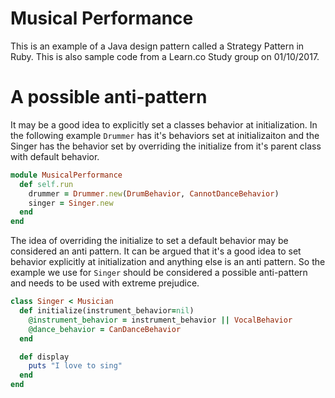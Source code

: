 # Musical Performance
This is an example of a Java design pattern called a Strategy Pattern in Ruby.
This is also sample code from a Learn.co Study group on 01/10/2017.

# A possible anti-pattern
It may be a good idea to explicitly set a classes behavior at initialization.
In the following example `Drummer` has it's behaviors set at initializaiton and
the Singer has the behavior set by overriding the initialize from it's parent
class with default behavior.

```ruby
module MusicalPerformance
  def self.run
    drummer = Drummer.new(DrumBehavior, CannotDanceBehavior)
    singer = Singer.new
  end
end
```

The idea of overriding the initialize to set a default behavior may be
considered an anti pattern. It can be argued that it's a good idea to set
behavior explicitly at initialization and anything else is an anti pattern. So
the example we use for `Singer` should be considered a possible anti-pattern and
needs to be used with extreme prejudice.

```ruby
class Singer < Musician
  def initialize(instrument_behavior=nil)
    @instrument_behavior = instrument_behavior || VocalBehavior
    @dance_behavior = CanDanceBehavior
  end

  def display
    puts "I love to sing"
  end
end
```
